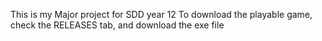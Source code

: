 This is my Major project for SDD year 12
To download the playable game, check the RELEASES tab, and download the exe file
